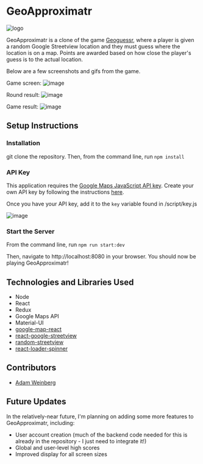 # GeoApproximatr

![logo](https://user-images.githubusercontent.com/54007795/128434212-9c7b35db-1308-414c-b8ad-05443825846e.png)


GeoApproximatr is a clone of the game [Geoguessr](http://geoguessr.com), where a player is given a random Google Streetview location and they must guess where the location is on a map. Points are awarded based on how close the player's guess is to the actual location.

Below are a few screenshots and gifs from the game.

Game screen:
![image](https://user-images.githubusercontent.com/54007795/128434065-73e2a517-5d03-4bf0-9011-80a5f2aa46cc.png)

Round result:
![image](https://user-images.githubusercontent.com/54007795/128434118-00a21ede-e2fd-4c0c-b5b4-b0d37e5ca252.png)

Game result:
![image](https://user-images.githubusercontent.com/54007795/128434166-608a065c-3429-4f9f-86c0-4b1d49b1d0c5.png)

## Setup Instructions

### Installation
git clone the repository. Then, from the command line, run
`npm install`

### API Key
This application requires the [Google Maps JavaScript API key](https://developers.google.com/maps/documentation/javascript/overview). Create your own API key by following the instructions [here](https://developers.google.com/maps/documentation/javascript/get-api-key).

Once you have your API key, add it to the `key` variable found in /script/key.js

![image](https://user-images.githubusercontent.com/54007795/128431645-dfdf258b-dd57-4b51-9d8d-c04390b49165.png)

### Start the Server
From the command line, run `npm run start:dev`

Then, navigate to http://localhost:8080 in your browser. You should now be playing GeoApproximatr!

## Technologies and Libraries Used
- Node
- React
- Redux
- Google Maps API
- Material-UI
- [google-map-react](https://www.npmjs.com/package/google-map-react)
- [react-google-streetview](https://www.npmjs.com/package/react-google-streetview)
- [random-streetview](https://www.npmjs.com/package/random-streetview)
- [react-loader-spinner](https://www.npmjs.com/package/react-loader-spinner)

## Contributors
- [Adam Weinberg](https://github.com/adamweinberg)

## Future Updates
In the relatively-near future, I'm planning on adding some more features to GeoApproximatr, including:
- User account creation (much of the backend code needed for this is already in the repository - I just need to integrate it!)
- Global and user-level high scores
- Improved display for all screen sizes
